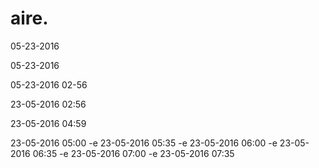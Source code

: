 # aire.

05-23-2016

05-23-2016

05-23-2016 02-56

23-05-2016 02:56

23-05-2016 04:59

23-05-2016 05:00
-e 
23-05-2016 05:35
-e 
23-05-2016 06:00
-e 
23-05-2016 06:35
-e 
23-05-2016 07:00
-e 
23-05-2016 07:35
